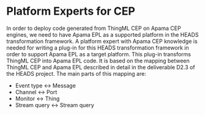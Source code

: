# Platform Experts for CEP
In order to deploy code generated from ThingML CEP on Apama CEP engines, we need to have Apama EPL as a supported platform in the HEADS transformation framework.
A platform expert with Apama CEP knowledge is needed for writing a plug-in for this HEADS transformation framework in order to support Apama EPL as a target platform.
This plug-in transforms ThingML CEP into Apama EPL code. It is based on the mapping between ThingML CEP and Apama EPL described in detail in the deliverable D2.3 of the HEADS project.
The main parts of this mapping are:
- Event type <-> Message
- Channel <-> Port
- Monitor <-> Thing
- Stream query <-> Stream query
 